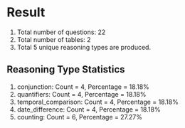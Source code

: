 # Result<br/>
1. Total number of questions: 22<br/>
2. Total number of tables: 2<br/>
3. Total 5 unique reasoning types are produced.<br/>
## **Reasoning Type Statistics**<br/>
1. conjunction: Count = 4, Percentage = 18.18%<br/>
2. quantifiers: Count = 4, Percentage = 18.18%<br/>
3. temporal_comparison: Count = 4, Percentage = 18.18%<br/>
4. date_difference: Count = 4, Percentage = 18.18%<br/>
5. counting: Count = 6, Percentage = 27.27%<br/>
